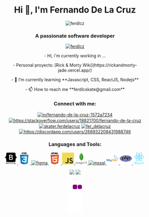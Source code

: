 <h1 align="center">Hi 👋, I'm Fernando De La Cruz</h1>
<p align="center"> <img src="https://komarev.com/ghpvc/?username=ferdlcz&label=Profile%20views&color=0e75b6&style=flat" alt="ferdlcz" /> </p>
<h3 align="center">A passionate software developer</h3>

<p align="center">
  <a href="https://github.com/ryo-ma/github-profile-trophy">
    <img src="https://github-profile-trophy.vercel.app/?username=ferdlcz&theme=dark" alt="ferdlcz" />
  </a>
</p>

<p align="center">
- Hi, i'm currently working in ...
</p>
<p align="center">
- Personal proyects: [Rick & Morty Wiki](https://rickandmorty-jade.vercel.app/)
</p>
<p align="center">
- 🌱 I’m currently learning **Javascript, CSS, ReactJS, Nodejs**
  </p>
<p align="center">
- 📫 How to reach me **ferdlcskate@gmail.com** </p>


<h3 align="center">Connect with me:</h3>
<p align="center">
<a href="https://linkedin.com/in/in/fernando-de-la-cruz-1572a7234" target="blank"><img align="center" src="https://raw.githubusercontent.com/rahuldkjain/github-profile-readme-generator/master/src/images/icons/Social/linked-in-alt.svg" alt="in/fernando-de-la-cruz-1572a7234" height="30" width="40" /></a>
<a href="https://stackoverflow.com/users/https://stackoverflow.com/users/18821700/fernando-de-la-cruz" target="blank"><img align="center" src="https://raw.githubusercontent.com/rahuldkjain/github-profile-readme-generator/master/src/images/icons/Social/stack-overflow.svg" alt="https://stackoverflow.com/users/18821700/fernando-de-la-cruz" height="30" width="40" /></a>
<a href="https://fb.com/skater.ferdelacruz" target="blank"><img align="center" src="https://raw.githubusercontent.com/rahuldkjain/github-profile-readme-generator/master/src/images/icons/Social/facebook.svg" alt="skater.ferdelacruz" height="30" width="40" /></a>
<a href="https://instagram.com/fer_delacruz" target="blank"><img align="center" src="https://raw.githubusercontent.com/rahuldkjain/github-profile-readme-generator/master/src/images/icons/Social/instagram.svg" alt="fer_delacruz" height="30" width="40" /></a>
<a href="https://discord.gg/https://discordapp.com/users/268932208431988746" target="blank"><img align="center" src="https://raw.githubusercontent.com/rahuldkjain/github-profile-readme-generator/master/src/images/icons/Social/discord.svg" alt="https://discordapp.com/users/268932208431988746" height="30" width="40" /></a>
</p>

<h3 align="center">Languages and Tools:</h3>
<p align="center"> <a href="https://getbootstrap.com" target="_blank" rel="noreferrer"> <img src="https://raw.githubusercontent.com/devicons/devicon/master/icons/bootstrap/bootstrap-plain-wordmark.svg" alt="bootstrap" width="40" height="40"/> </a> <a href="https://www.w3schools.com/css/" target="_blank" rel="noreferrer"> <img src="https://raw.githubusercontent.com/devicons/devicon/master/icons/css3/css3-original-wordmark.svg" alt="css3" width="40" height="40"/> </a> <a href="https://www.figma.com/" target="_blank" rel="noreferrer"> <img src="https://www.vectorlogo.zone/logos/figma/figma-icon.svg" alt="figma" width="40" height="40"/> </a> <a href="https://www.w3.org/html/" target="_blank" rel="noreferrer"> <img src="https://raw.githubusercontent.com/devicons/devicon/master/icons/html5/html5-original-wordmark.svg" alt="html5" width="40" height="40"/> </a> <a href="https://developer.mozilla.org/en-US/docs/Web/JavaScript" target="_blank" rel="noreferrer"> <img src="https://raw.githubusercontent.com/devicons/devicon/master/icons/javascript/javascript-original.svg" alt="javascript" width="40" height="40"/> </a> <a href="https://www.mongodb.com/" target="_blank" rel="noreferrer"> <img src="https://raw.githubusercontent.com/devicons/devicon/master/icons/mongodb/mongodb-original-wordmark.svg" alt="mongodb" width="40" height="40"/> </a> <a href="https://www.microsoft.com/en-us/sql-server" target="_blank" rel="noreferrer"> <img src="https://www.svgrepo.com/show/303229/microsoft-sql-server-logo.svg" alt="mssql" width="40" height="40"/> </a> <a href="https://www.mysql.com/" target="_blank" rel="noreferrer"> <img src="https://raw.githubusercontent.com/devicons/devicon/master/icons/mysql/mysql-original-wordmark.svg" alt="mysql" width="40" height="40"/> </a> <a href="https://www.php.net" target="_blank" rel="noreferrer"> <img src="https://raw.githubusercontent.com/devicons/devicon/master/icons/php/php-original.svg" alt="php" width="40" height="40"/> </a> <a href="https://reactjs.org/" target="_blank" rel="noreferrer"> <img src="https://raw.githubusercontent.com/devicons/devicon/master/icons/react/react-original-wordmark.svg" alt="react" width="40" height="40"/> </a> </p>

<div align="center">
  <picture style="display: inline-block; vertical-align: top;">
    <source srcset="https://github-readme-stats.vercel.app/api?username=Ferdlcz&show_icons=true&theme=dark" media="(prefers-color-scheme: dark)" />
    <source srcset="https://github-readme-stats.vercel.app/api?username=Ferdlcz&show_icons=true" media="(prefers-color-scheme: light), (prefers-color-scheme: no-preference)" />
    <img src="https://github-readme-stats.vercel.app/api?username=Ferdlcz&show_icons=true" />
  </picture>
  <picture style="display: inline-block; vertical-align: top;">
    <img src="https://github-readme-stats.vercel.app/api/top-langs/?username=Ferdlcz&layout=compact&theme=dark" />
  </picture>
</div>

<p align="center">
  <img src="https://github.com/Ferdlcz/Ferdlcz/blob/output/github-contribution-grid-snake.gif?raw=true" alt="Snake animation" />
</p>

